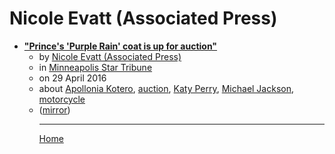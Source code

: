 # Nicole Evatt (Associated Press)

 - [**"Prince's 'Purple Rain' coat is up for auction"**](https://www.startribune.com/ap-exclusive-prince-s-purple-rain-coat-is-up-for-auction/377542161/)<ul><li>by [Nicole Evatt (Associated Press)](../../../authors/associated-press/nicole-evatt/index.md)</li><li>in [Minneapolis Star Tribune](https://www.startribune.com/)</li><li>on 29 April 2016</li><li>about [Apollonia Kotero](../../../topics/apollonia-kotero/index.md), [auction](../../../topics/auction/index.md), [Katy Perry](../../../topics/katy-perry/index.md), [Michael Jackson](../../../topics/michael-jackson/index.md), [motorcycle](../../../topics/motorcycle/index.md)</li><li>([mirror](https://web.archive.org/web/*/https://www.startribune.com/ap-exclusive-prince-s-purple-rain-coat-is-up-for-auction/377542161/))</li><ul>

----

[Home](../index.md)
